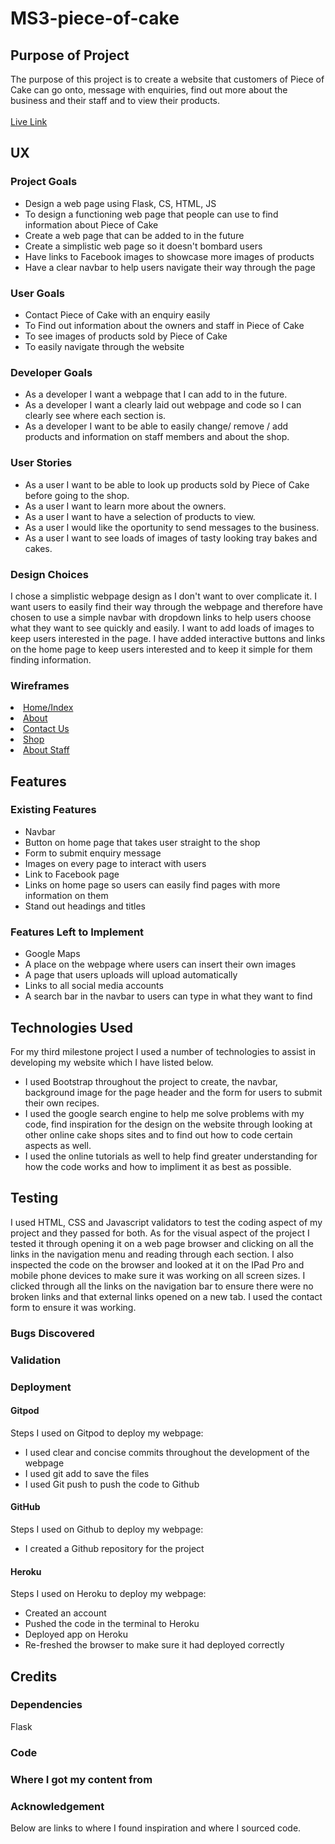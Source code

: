 # MS3-piece-of-cake
## Purpose of Project 
The purpose of this project is to create a website that customers of Piece of Cake can go onto, message with enquiries, find out more about the business and their staff and to view their products.<br><br>
<a href="https://git.heroku.com/piece-of-cake-omagh.git">Live Link</a>

## UX
### Project Goals
* Design a web page using Flask, CS, HTML, JS
* To design a functioning web page that people can use to find information about Piece of Cake
* Create a web page that can be added to in the future
* Create a simplistic web page so it doesn't bombard users
* Have links to Facebook images to showcase more images of products 
* Have a clear navbar to help users navigate their way through the page 
### User Goals
* Contact Piece of Cake with an enquiry easily
* To Find out information about the owners and staff in Piece of Cake
* To see images of products sold by Piece of Cake
* To easily navigate through the website
### Developer Goals
* As a developer I want a webpage that I can add to in the future.
* As a developer I want a clearly laid out webpage and code so I can clearly see where each section is.
* As a developer I want to be able to easily change/ remove / add products and information on staff members and about the shop.
### User Stories
* As a user I want to be able to look up products sold by Piece of Cake before going to the shop.
* As a user I want to learn more about the owners.
* As a user I want to have a selection of products to view.
* As a user I would like the oportunity to send messages to the business.
* As a user I want to see loads of images of tasty looking tray bakes and cakes.
### Design Choices
I chose a simplistic webpage design as I don't want to over complicate it.  I want users to easily find their way through the webpage and therefore have chosen to use a simple navbar with dropdown links to help users choose what they want to see quickly and easily. I want to add loads of images to keep users interested in the page. I have added interactive buttons and links on the home page to keep users interested and to keep it simple for them finding information.
### Wireframes
<li><a href="#" target="_blank">Home/Index</a></li>
<li><a href="#" target="_blank">About</a></li>
<li><a href="#" target="_blank">Contact Us</a></li>
<li><a href="#" target="_blank">Shop</a></li>
<li><a href="#" target="_blank">About Staff</a></li>

## Features
### Existing Features
* Navbar
* Button on home page that takes user straight to the shop
* Form to submit enquiry message
* Images on every page to interact with users
* Link to Facebook page
* Links on home page so users can easily find pages with more information on them
* Stand out headings and titles
### Features Left to Implement
* Google Maps
* A place on the webpage where users can insert their own images
* A page that users uploads will upload automatically
* Links to all social media accounts
* A search bar in the navbar to users can type in what they want to find
## Technologies Used 
For my third milestone project I used a number of technologies to assist in developing my website which I have listed below.

* I used Bootstrap throughout the project to create, the navbar, background image for the page header and the form for users to submit their own recipes.
* I used the google search engine to help me solve problems with my code, find inspiration for the design on the website through looking at other online cake shops sites and to find out how to code certain aspects as well.
* I used the online tutorials as well to help find greater understanding for how the code works and how to impliment it as best as possible.
## Testing
I used HTML, CSS and Javascript validators to test the coding aspect of my project and they passed for both. As for the visual aspect of the project I tested it through opening it on a web page browser and clicking on all the links in the navigation menu and reading through each section. I also inspected the code on the browser and looked at it on the IPad Pro and mobile phone devices to make sure it was working on all screen sizes. I clicked through all the links on the navigation bar to ensure there were no broken links and that external links opened on a new tab. I used the contact form to ensure it was working.
### Bugs Discovered
### Validation

### Deployment
#### Gitpod 
Steps I used on Gitpod to deploy my webpage:

* I used clear and concise commits throughout the development of the webpage
* I used git add to save the files
* I used Git push to push the code to Github
#### GitHub
Steps I used on Github to deploy my webpage:

* I created a Github repository for the project
#### Heroku
Steps I used on Heroku to deploy my webpage:

* Created an account
* Pushed the code in the terminal to Heroku
* Deployed app on Heroku 
* Re-freshed the browser to make sure it had deployed correctly
 
## Credits
### Dependencies 
Flask
### Code
### Where I got my content from
### Acknowledgement 
Below are links to where I found inspiration and where I sourced code.

